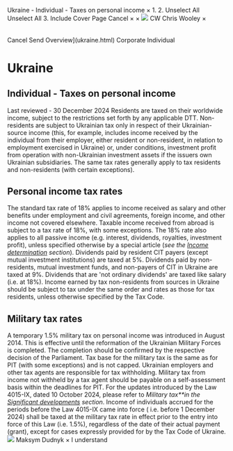 Ukraine - Individual - Taxes on personal income
×
1.
2.
Unselect All
Unselect All
3.
Include Cover Page
Cancel
×
×
![](-/media/world-wide-tax-summaries/attachments/global---chris-wooley.ashx%3Frev=ac5e5f3223b34096b1afc2a6009c7320&revision=ac5e5f32-23b3-4096-b1af-c2a6009c7320&hash=859B7ADC84DC2CBEC9760E9E6EE7DE6D0A8BFCDF)
CW
Chris Wooley
×
######
Cancel
Send
Overview](ukraine.html)
Corporate
Individual
# Ukraine
## Individual - Taxes on personal income
Last reviewed - 30 December 2024
Residents are taxed on their worldwide income, subject to the restrictions set forth by any applicable DTT.
Non-residents are subject to Ukrainian tax only in respect of their Ukrainian-source income (this, for example, includes income received by the individual from their employer, either resident or non-resident, in relation to employment exercised in Ukraine) or, under conditions, investment profit from operation with non-Ukrainian investment assets if the issuers own Ukrainian subsidiaries.
The same tax rates generally apply to tax residents and non-residents (with certain exceptions).
## Personal income tax rates
The standard tax rate of 18% applies to income received as salary and other benefits under employment and civil agreements, foreign income, and other income not covered elsewhere.
Taxable income received from abroad is subject to a tax rate of 18%, with some exceptions.
The 18% rate also applies to all passive income (e.g. interest, dividends, royalties, investment profit), unless specified otherwise by a special article (*see the [Income determination](ukraine/individual/income-determination.html) section*). Dividends paid by resident CIT payers (except mutual investment institutions) are taxed at 5%. Dividends paid by non-residents, mutual investment funds, and non-payers of CIT in Ukraine are taxed at 9%. Dividends that are 'not ordinary dividends' are taxed like salary (i.e. at 18%).
Income earned by tax non-residents from sources in Ukraine should be subject to tax under the same order and rates as those for tax residents, unless otherwise specified by the Tax Code.
## Military tax rates
A temporary 1.5% military tax on personal income was introduced in August 2014. This is effective until the reformation of the Ukrainian Military Forces is completed. The completion should be confirmed by the respective decision of the Parliament.
Tax base for the military tax is the same as for PIT (with some exceptions) and is not capped.
Ukrainian employers and other tax agents are responsible for tax withholding. Military tax from income not withheld by a tax agent should be payable on a self-assessment basis within the deadlines for PIT.
For the updates introduced by the Law 4015-IX, dated 10 October 2024, please refer to *Military tax**in the [Significant developments](ukraine/individual/significant-developments.html) section*.
Income of individuals accrued for the periods before the Law 4015-IX came into force ( i.e. before 1 December 2024) shall be taxed at the military tax rate in effect prior to the entry into force of this Law (i.e. 1.5%), regardless of the date of their actual payment (grant), except for cases expressly provided for by the Tax Code of Ukraine.
![](-/media/world-wide-tax-summaries/attachments/ukraine---maksym_dudnyk.ashx%3Frev=998627ac8c5142b7851eb4a8e86edfdd&revision=998627ac-8c51-42b7-851e-b4a8e86edfdd&hash=F6184B2FFAC0DDBDC4B88A6029D0E271628D2715)
Maksym Dudnyk
×
I understand